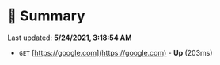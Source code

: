# 📖 Summary
Last updated: **5/24/2021, 3:18:54 AM**

- `GET` [https://google.com](https://google.com) - **Up** (203ms)
